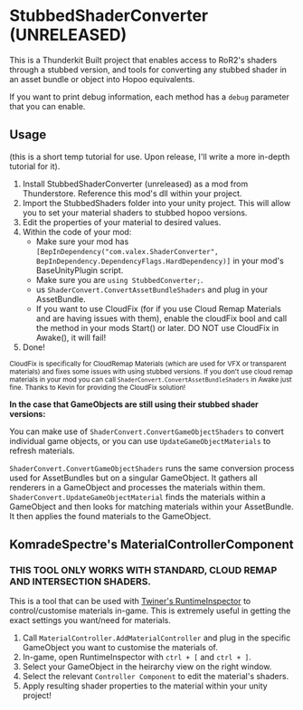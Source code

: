 # StubbedShaderConverter (UNRELEASED)
This is a Thunderkit Built project that enables access to RoR2's shaders through a stubbed version, and tools for converting any stubbed shader in an asset bundle or object into Hopoo equivalents.

If you want to print debug information, each method has a `debug` parameter that you can enable.

## Usage
(this is a short temp tutorial for use. Upon release, I'll write a more in-depth tutorial for it).

1. Install StubbedShaderConverter (unreleased) as a mod from Thunderstore. Reference this mod's dll within your project.
2. Import the StubbedShaders folder into your unity project. This will allow you to set your material shaders to stubbed hopoo versions.
3. Edit the properties of your material to desired values.
4. Within the code of your mod:
    - Make sure your mod has `[BepInDependency("com.valex.ShaderConverter", BepInDependency.DependencyFlags.HardDependency)]` in your mod's BaseUnityPlugin script.
    - Make sure you are `using StubbedConverter;`.
    - us `ShaderConvert.ConvertAssetBundleShaders` and plug in your AssetBundle.
    - If you want to use CloudFix (for if you use Cloud Remap Materials and are having issues with them), enable the cloudFix bool and call the method in your mods Start() or later. DO NOT use CloudFix in Awake(), it will fail!
5. Done!

<sub>CloudFix is specifically for CloudRemap Materials (which are used for VFX or transparent materials) and fixes some issues with using stubbed versions. If you don't use cloud remap materials in your mod you can call `ShaderConvert.ConvertAssetBundleShaders` in Awake just fine. Thanks to Kevin for providing the CloudFix solution!</sub>

__In the case that GameObjects are still using their stubbed shader versions:__

You can make use of `ShaderConvert.ConvertGameObjectShaders` to convert individual game objects, or you can use `UpdateGameObjectMaterials` to refresh materials.

`ShaderConvert.ConvertGameObjectShaders` runs the same conversion process used for AssetBundles but on a singular GameObject. It gathers all renderers in a GameObject and processes the materials within them.  
`ShaderConvert.UpdateGameObjectMaterial` finds the materials within a GameObject and then looks for matching materials within your AssetBundle. It then applies the found materials to the GameObject.  

## KomradeSpectre's MaterialControllerComponent

### THIS TOOL ONLY WORKS WITH STANDARD, CLOUD REMAP AND INTERSECTION SHADERS.
This is a tool that can be used with [Twiner's RuntimeInspector](https://thunderstore.io/package/Twiner/RuntimeInspector/) to control/customise materials in-game. This is extremely useful in getting the exact settings you want/need for materials. 

1. Call `MaterialController.AddMaterialController` and plug in the specific GameObject you want to customise the materials of.
2. In-game, open RuntimeInspector with `ctrl + [` and `ctrl + ]`.
3. Select your GameObject in the heirarchy view on the right window.
4. Select the relevant `Controller Component` to edit the material's shaders.
5. Apply resulting shader properties to the material within your unity project!
